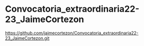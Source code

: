 # Convocatoria_extraordinaria22-23_JaimeCortezon

https://github.com/jaimecortezon/Convocatoria_extraordinaria22-23_JaimeCortezon.git

